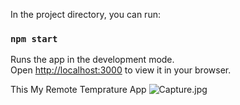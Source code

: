 In the project directory, you can run:

### `npm start`

Runs the app in the development mode.\
Open [http://localhost:3000](http://localhost:3000) to view it in your browser.

This My Remote Temprature App
![Capture.jpg](https://i.postimg.cc/mDqZrPgJ/Capture.jpg)
